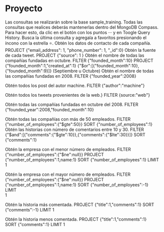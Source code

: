 # Proyecto

Las consultas se realizarán sobre la base sample_training.
Todas las consultas que realices deberás mantenerlas dentro del MongoDB Compass. Para hacer esto, da clic en el botón con los puntos ··· y en Toogle Query History. Busca la última consulta y agregala a favoritos presionando el íncono con la estrella ⭐.
Obtén los datos de contacto de cada compañía.
PROJECT
{"email_address": 1, "phone_number": 1, "_id":0}
Obtén la fuente de cada tweet.
PROJECT
{"source": 1 }
Obtén el nombre de todas las compañías fundadas en octubre.
FILTER
{"founded_month":10}
PROJECT
{"founded_month":1,"created_at":1} 
 {"$or":[{"founded_month":10}, {"founded_month":9}]} (Septiembre u Octubre)
Obtén el nombre de todas las compañías fundadas en 2008.
FILTER
{"founded_year":2008}
 
Obtén todos los post del autor machine.
FILTER
{"author":"machine"}
 
Obtén todos los tweets provenientes de la web.}
FILTER
{source:"web"}
 
Obtén todas las compañías fundadas en octubre del 2008.
FILTER
{"founded_year":2008,"founded_month":10}
 
Obtén todas las compañías con más de 50 empleados.
FILTER
{"number_of_employees":{"$gte":50}}
SORT
{"number_of_employees":1}
Obtén las historias con número de comentarios entre 10 y 30.
FILTER
{"$and":[{"comments":{"$gte":10}},{"comments":{"$lte":30}}]}
SORT
{"comments":1}
 
Obtén la empresa con el menor número de empleados.
FILTER
{"number_of_employees":{"$ne":null}}
PROJECT
{"number_of_employees":1,name:1}
SORT
{"number_of_employees":1}
LIMIT  
1
 
Obtén la empresa con el mayor número de empleados.
FILTER
{"number_of_employees":{"$ne":null}}
PROJECT
{"number_of_employees":1,name:1}
SORT
{"number_of_employees":-1}
LIMIT  
1
 
Obtén la historia más comentada.
PROJECT
{"title":1,"comments":1}
SORT
{"comments":-1}
LIMIT
1
 
Obtén la historia menos comentada.
PROJECT
{"title":1,"comments":1}
SORT
{"comments":1}
LIMIT
1

